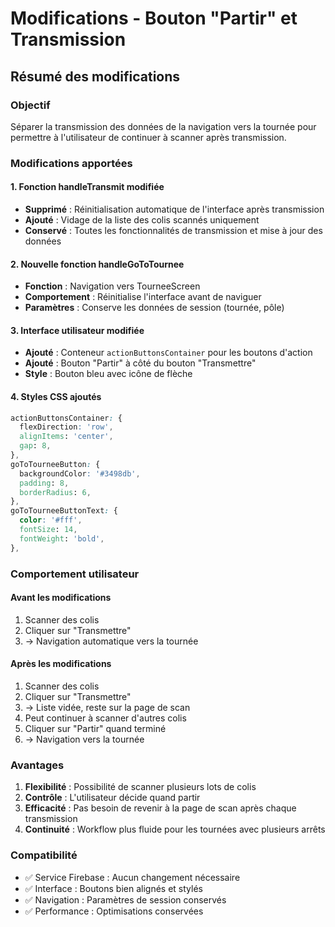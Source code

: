# Modifications - Bouton "Partir" et Transmission

## Résumé des modifications

### Objectif
Séparer la transmission des données de la navigation vers la tournée pour permettre à l'utilisateur de continuer à scanner après transmission.

### Modifications apportées

#### 1. Fonction handleTransmit modifiée
- **Supprimé** : Réinitialisation automatique de l'interface après transmission
- **Ajouté** : Vidage de la liste des colis scannés uniquement
- **Conservé** : Toutes les fonctionnalités de transmission et mise à jour des données

#### 2. Nouvelle fonction handleGoToTournee
- **Fonction** : Navigation vers TourneeScreen
- **Comportement** : Réinitialise l'interface avant de naviguer
- **Paramètres** : Conserve les données de session (tournée, pôle)

#### 3. Interface utilisateur modifiée
- **Ajouté** : Conteneur `actionButtonsContainer` pour les boutons d'action
- **Ajouté** : Bouton "Partir" à côté du bouton "Transmettre"
- **Style** : Bouton bleu avec icône de flèche

#### 4. Styles CSS ajoutés
```css
actionButtonsContainer: {
  flexDirection: 'row',
  alignItems: 'center',
  gap: 8,
},
goToTourneeButton: {
  backgroundColor: '#3498db',
  padding: 8,
  borderRadius: 6,
},
goToTourneeButtonText: {
  color: '#fff',
  fontSize: 14,
  fontWeight: 'bold',
},
```

### Comportement utilisateur

#### Avant les modifications
1. Scanner des colis
2. Cliquer sur "Transmettre"
3. → Navigation automatique vers la tournée

#### Après les modifications
1. Scanner des colis
2. Cliquer sur "Transmettre"
3. → Liste vidée, reste sur la page de scan
4. Peut continuer à scanner d'autres colis
5. Cliquer sur "Partir" quand terminé
6. → Navigation vers la tournée

### Avantages
1. **Flexibilité** : Possibilité de scanner plusieurs lots de colis
2. **Contrôle** : L'utilisateur décide quand partir
3. **Efficacité** : Pas besoin de revenir à la page de scan après chaque transmission
4. **Continuité** : Workflow plus fluide pour les tournées avec plusieurs arrêts

### Compatibilité
- ✅ Service Firebase : Aucun changement nécessaire
- ✅ Interface : Boutons bien alignés et stylés
- ✅ Navigation : Paramètres de session conservés
- ✅ Performance : Optimisations conservées
